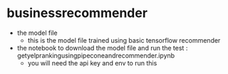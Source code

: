 # businessrecommender
- the model file
  - this is the model file trained using basic tensorflow recommender
- the notebook to download the model file and run the test : getyelprankingusingpipeconeandrecommender.ipynb
  - you will need the api key and env to run this 

